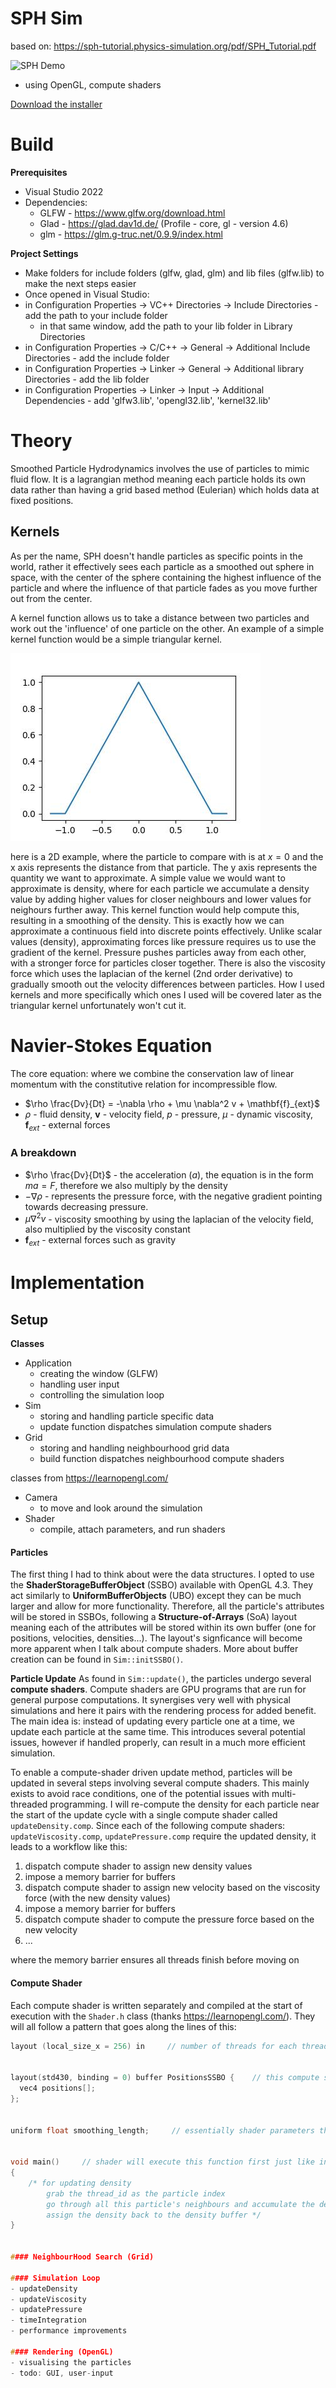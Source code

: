 # SPH Sim

based on: https://sph-tutorial.physics-simulation.org/pdf/SPH_Tutorial.pdf

![SPH Demo](Other/SPH.gif)

- using OpenGL, compute shaders

[Download the installer](ProjectInstaller/SPHSimInstaller.exe)

# Build
**Prerequisites**
- Visual Studio 2022
- Dependencies:
  - GLFW - https://www.glfw.org/download.html
  - Glad - https://glad.dav1d.de/ (Profile - core, gl - version 4.6)
  - glm - https://glm.g-truc.net/0.9.9/index.html

**Project Settings**
- Make folders for include folders (glfw, glad, glm) and lib files (glfw.lib) to make the next steps easier
- Once opened in Visual Studio:
- in Configuration Properties -> VC++ Directories -> Include Directories - add the path to your include folder
  - in that same window, add the path to your lib folder in Library Directories
- in Configuration Properties -> C/C++ -> General -> Additional Include Directories - add the include folder
- in Configuration Properties -> Linker -> General -> Additional library Directories - add the lib folder
- in Configuration Properties -> Linker -> Input -> Additional Dependencies - add 'glfw3.lib', 'opengl32.lib', 'kernel32.lib'

# Theory
Smoothed Particle Hydrodynamics involves the use of particles to mimic fluid flow. It is a lagrangian method meaning each particle holds its own data rather than having a grid based method (Eulerian) which holds data at fixed positions.

## Kernels
As per the name, SPH doesn't handle particles as specific points in the world, rather it effectively sees each particle as a smoothed out sphere in space, with the center of the sphere containing the highest influence of the particle and where the influence of that particle fades as you move further out from the center. 

A kernel function allows us to take a distance between two particles and work out the 'influence' of one particle on the other. An example of a simple kernel function would be a simple triangular kernel.

![triangle](Other/triangle.jpg)

here is a 2D example, where the particle to compare with is at $x = 0$ and the x axis represents the distance from that particle. The y axis represents the quantity we want to approximate. A simple value we would want to approximate is density, where for each particle we accumulate a density value by adding higher values for closer neighbours and lower values for neighours further away. This kernel function would help compute this, resulting in a smoothing of the density. This is exactly how we can approximate a continuous field into discrete points effectively. Unlike scalar values (density), approximating forces like pressure requires us to use the gradient of the kernel. Pressure pushes particles away from each other, with a stronger force for particles closer together. There is also the viscosity force which uses the laplacian of the kernel (2nd order derivative) to gradually smooth out the velocity differences between particles. How I used kernels and more specifically which ones I used will be covered later as the triangular kernel unfortunately won't cut it. 

# **Navier-Stokes Equation**

The core equation: where we combine the conservation law of linear momentum with the constitutive relation for incompressible flow. 
- $\rho \frac{Dv}{Dt} = -\nabla \rho + \mu \nabla^2 v + \mathbf{f}_{ext}$
- $\rho$ - fluid density, $\mathbf{v}$ - velocity field, $p$ - pressure, $\mu$ - dynamic viscosity, $\mathbf{f}_{ext}$ - external forces

### A breakdown
- $\rho \frac{Dv}{Dt}$ - the acceleration ($a$), the equation is in the form $ma = F$, therefore we also multiply by the density
- $-\nabla \rho$ - represents the pressure force, with the negative gradient pointing towards decreasing pressure.
- $\mu \nabla^2 v$ - viscosity smoothing by using the laplacian of the velocity field, also multiplied by the viscosity constant
- $\mathbf{f}_{ext}$ - external forces such as gravity

# Implementation
## Setup
**Classes**
- Application
  - creating the window (GLFW)
  - handling user input
  - controlling the simulation loop
- Sim
  - storing and handling particle specific data
  - update function dispatches simulation compute shaders
- Grid
  - storing and handling neighbourhood grid data
  - build function dispatches neighbourhood compute shaders

classes from https://learnopengl.com/
- Camera
  - to move and look around the simulation
- Shader
  - compile, attach parameters, and run shaders

#### Particles
The first thing I had to think about were the data structures. I opted to use the **ShaderStorageBufferObject** (SSBO) available with OpenGL 4.3. They act similarly to **UniformBufferObjects** (UBO) except they can be much larger and allow for more functionality. Therefore, all the particle's attributes will be stored in SSBOs, following a **Structure-of-Arrays** (SoA) layout meaning each of the attributes will be stored within its own buffer (one for positions, velocities, densities...). The layout's signficance will become more apparent when I talk about compute shaders. More about buffer creation can be found in `Sim::initSSBO()`. 

**Particle Update**
As found in `Sim::update()`, the particles undergo several **compute shaders**. Compute shaders are GPU programs that are run for general purpose computations. It synergises very well with physical simulations and here it pairs with the rendering process for added benefit. The main idea is: instead of updating every particle one at a time, we update each particle at the same time. This introduces several potential issues, however if handled properly, can result in a much more efficient simulation. 

To enable a compute-shader driven update method, particles will be updated in several steps involving several compute shaders. This mainly exists to avoid race conditions, one of the potential issues with multi-threaded programming. I will re-compute the density for each particle near the start of the update cycle with a single compute shader called `updateDensity.comp`. Since each of the following compute shaders: `updateViscosity.comp`, `updatePressure.comp` require the updated density, it leads to a workflow like this: 

1. dispatch compute shader to assign new density values
2. impose a memory barrier for buffers
3. dispatch compute shader to assign new velocity based on the viscosity force (with the new density values)
4. impose a memory barrier for buffers
5. dispatch compute shader to compute the pressure force based on the new velocity
6. ...

where the memory barrier ensures all threads finish before moving on

#### Compute Shader
Each compute shader is written separately and compiled at the start of execution with the `Shader.h` class (thanks https://learnopengl.com/). They will all follow a pattern that goes along the lines of this: 

```C++
layout (local_size_x = 256) in     // number of threads for each thread_group


layout(std430, binding = 0) buffer PositionsSSBO {    // this compute shader will read/write to the positions SSBO
  vec4 positions[];
};


uniform float smoothing_length;     // essentially shader parameters that we set before dispatching


void main()     // shader will execute this function first just like in regular C++
{
    /* for updating density
        grab the thread_id as the particle index
        go through all this particle's neighbours and accumulate the density
        assign the density back to the density buffer */
}


#### NeighbourHood Search (Grid)

#### Simulation Loop
- updateDensity
- updateViscosity
- updatePressure
- timeIntegration
- performance improvements

#### Rendering (OpenGL)
- visualising the particles
- todo: GUI, user-input
```





















